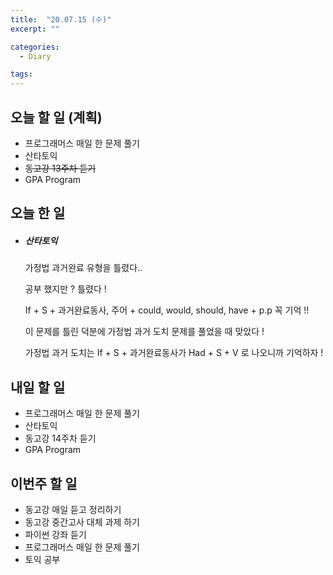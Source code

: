 ```yaml
---
title:  "20.07.15 (수)"
excerpt: ""

categories:
  - Diary

tags:
---
```


## 오늘 할 일 (계획)

- 프로그래머스 매일 한 문제 풀기
- 산타토익
- ~~동고강 13주차 듣기~~
- GPA Program

## 오늘 한 일

- ##### 산타토익

  가정법 과거완료 유형을 틀렸다..

  공부 했지만 ? 틀렸다 !

  If + S + 과거완료동사, 주어 + could, would, should, have + p.p 꼭 기억 !!

  이 문제를 틀린 덕분에 가정법 과거 도치 문제를 풀었을 때 맞았다 !

  가정법 과거 도치는 If + S + 과거완료동사가 Had + S + V 로 나오니까 기억하자 !



## 내일 할 일

- 프로그래머스 매일 한 문제 풀기
- 산타토익
- 동고강 14주차 듣기
- GPA Program

## 이번주 할 일

- 동고강 매일 듣고 정리하기
- 동고강 중간고사 대체 과제 하기
- 파이썬 강좌 듣기
- 프로그래머스 매일 한 문제 풀기
- 토익 공부
